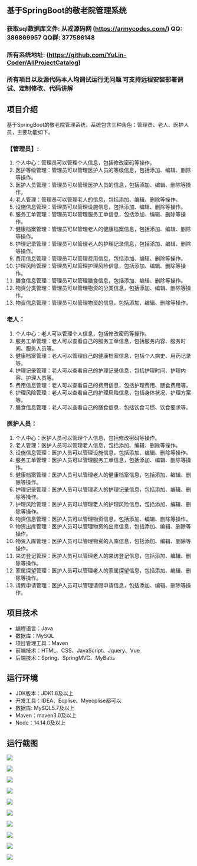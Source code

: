 ## 基于SpringBoot的敬老院管理系统

###  获取sql数据库文件: 从戎源码网 (https://armycodes.com/) QQ: 386869957 QQ群: 377586148
###  所有系统地址: (https://github.com/YuLin-Coder/AllProjectCatalog) 
###  所有项目以及源代码本人均调试运行无问题 可支持远程安装部署调试、定制修改、代码讲解

## 项目介绍
基于SpringBoot的敬老院管理系统，系统包含三种角色：管理员、老人、医护人员，主要功能如下。

### 【管理员】:
1. 个人中心：管理员可以管理个人信息，包括修改密码等操作。
2. 医护等级管理：管理员可以管理医护人员的等级信息，包括添加、编辑、删除等操作。
3. 医护人员管理：管理员可以管理医护人员的信息，包括添加、编辑、删除等操作。
4. 老人管理：管理员可以管理老人的信息，包括添加、编辑、删除等操作。
5. 设施信息管理：管理员可以管理设施信息，包括添加、编辑、删除等操作。
6. 服务工单管理：管理员可以管理服务工单信息，包括添加、编辑、删除等操作。
7. 健康档案管理：管理员可以管理老人的健康档案信息，包括添加、编辑、删除等操作。
8. 护理记录管理：管理员可以管理老人的护理记录信息，包括添加、编辑、删除等操作。
9. 费用信息管理：管理员可以管理费用信息，包括添加、编辑、删除等操作。
10. 护理风险管理：管理员可以管理护理风险信息，包括添加、编辑、删除等操作。
11. 膳食信息管理：管理员可以管理膳食信息，包括添加、编辑、删除等操作。
12. 物资分类管理：管理员可以管理物资的分类信息，包括添加、编辑、删除等操作。
13. 物资信息管理：管理员可以管理物资的信息，包括添加、编辑、删除等操作。

### 老人：
1. 个人中心：老人可以管理个人信息，包括修改密码等操作。
2. 服务工单管理：老人可以查看自己的服务工单信息，包括服务内容、服务时间、服务人员等。
3. 健康档案管理：老人可以管理自己的健康档案信息，包括个人病史、用药记录等。
4. 护理记录管理：老人可以查看自己的护理记录信息，包括护理时间、护理内容、护理人员等。
5. 费用信息管理：老人可以查看自己的费用信息，包括护理费用、膳食费用等。
6. 护理风险管理：老人可以查看自己的护理风险信息，包括身体状况、护理方案等。
7. 膳食信息管理：老人可以查看自己的膳食信息，包括饮食习惯、饮食要求等。

### 医护人员：
1. 个人中心：医护人员可以管理个人信息，包括修改密码等操作。
2. 老人管理：医护人员可以管理老人信息，包括添加、编辑、删除等操作。
3. 设施信息管理：医护人员可以管理设施信息，包括添加、编辑、删除等操作。
4. 服务工单管理：医护人员可以管理服务工单信息，包括添加、编辑、删除等操作。
5. 健康档案管理：医护人员可以管理老人的健康档案信息，包括添加、编辑、删除等操作。
6. 护理记录管理：医护人员可以管理老人的护理记录信息，包括添加、编辑、删除等操作。
7. 护理风险管理：医护人员可以管理老人的护理风险信息，包括添加、编辑、删除等操作。
8. 物资信息管理：医护人员可以管理物资信息，包括添加、编辑、删除等操作。
9. 物资出库管理：医护人员可以管理物资的出库信息，包括添加、编辑、删除等操作。
10. 物资入库管理：医护人员可以管理物资的入库信息，包括添加、编辑、删除等操作。
11. 来访登记管理：医护人员可以管理老人的来访登记信息，包括添加、编辑、删除等操作。
12. 家属探望管理：医护人员可以管理老人的家属探望信息，包括添加、编辑、删除等操作。
13. 请假申请管理：医护人员可以管理请假申请信息，包括添加、编辑、删除等操作。

## 项目技术
- 编程语言：Java
- 数据库：MySQL
- 项目管理工具：Maven
- 前端技术：HTML、CSS、JavaScript、Jquery、Vue
- 后端技术：Spring、SpringMVC、MyBatis

## 运行环境
- JDK版本：JDK1.8及以上
- 开发工具：IDEA、Ecplise、Myecplise都可以
- 数据库: MySQL5.7及以上
- Maven：maven3.0及以上
- Node：14.14.0及以上

## 运行截图
![](screenshot/1.png)

![](screenshot/2.png)

![](screenshot/3.png)

![](screenshot/4.png)

![](screenshot/5.png)

![](screenshot/6.png)

![](screenshot/7.png)

![](screenshot/8.png)

![](screenshot/9.png)

![](screenshot/10.png)